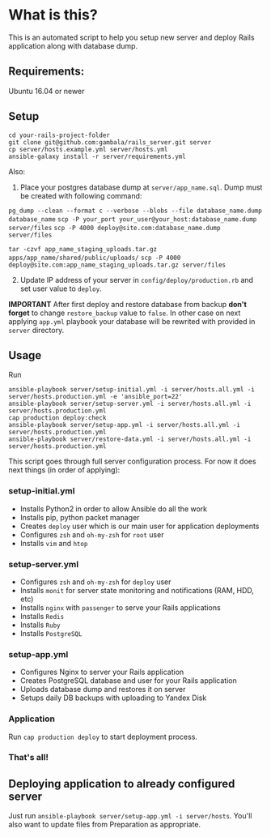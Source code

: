 # What is this?

This is an automated script to help you setup new server and deploy Rails application along with database dump.

## Requirements:
Ubuntu 16.04 or newer

## Setup

    cd your-rails-project-folder
    git clone git@github.com:gambala/rails_server.git server
    cp server/hosts.example.yml server/hosts.yml
    ansible-galaxy install -r server/requirements.yml

Also:

1. Place your postgres database dump at `server/app_name.sql`. Dump must be created with following command:

`pg_dump --clean --format c --verbose --blobs --file database_name.dump database_name`
`scp -P your_port your_user@your_host:database_name.dump server/files`
`scp -P 4000 deploy@site.com:database_name.dump server/files`

`tar -czvf app_name_staging_uploads.tar.gz apps/app_name/shared/public/uploads/`
`scp -P 4000 deploy@site.com:app_name_staging_uploads.tar.gz server/files`

2. Update IP address of your server in `config/deploy/production.rb` and set user value to `deploy`.

**IMPORTANT**
After first deploy and restore database from backup **don't forget** to change `restore_backup` value to `false`. In other case on next applying `app.yml` playbook your database will be rewrited with provided in `server` directory.

## Usage

Run
```
ansible-playbook server/setup-initial.yml -i server/hosts.all.yml -i server/hosts.production.yml -e 'ansible_port=22'
ansible-playbook server/setup-server.yml -i server/hosts.all.yml -i server/hosts.production.yml
cap production deploy:check
ansible-playbook server/setup-app.yml -i server/hosts.all.yml -i server/hosts.production.yml
ansible-playbook server/restore-data.yml -i server/hosts.all.yml -i server/hosts.production.yml
```

This script goes through full server configuration process. For now it does next things (in order of applying):

### setup-initial.yml

- Installs Python2 in order to allow Ansible do all the work
- Installs pip, python packet manager
- Creates `deploy` user which is our main user for application deployments
- Configures `zsh` and `oh-my-zsh` for `root` user
- Installs `vim` and `htop`

### setup-server.yml

- Configures `zsh` and `oh-my-zsh` for `deploy` user
- Installs `monit` for server state monitoring and notifications (RAM, HDD, etc)
- Installs `nginx` with `passenger` to serve your Rails applications
- Installs `Redis`
- Installs `Ruby`
- Installs `PostgreSQL`

### setup-app.yml

- Configures Nginx to server your Rails application
- Creates PostgreSQL database and user for your Rails application
- Uploads database dump and restores it on server
- Setups daily DB backups with uploading to Yandex Disk

### Application

Run `cap production deploy` to start deployment process.

### That's all!

## Deploying application to already configured server

Just run `ansible-playbook server/setup-app.yml -i server/hosts`. You'll also want to update files from Preparation as appropriate.
